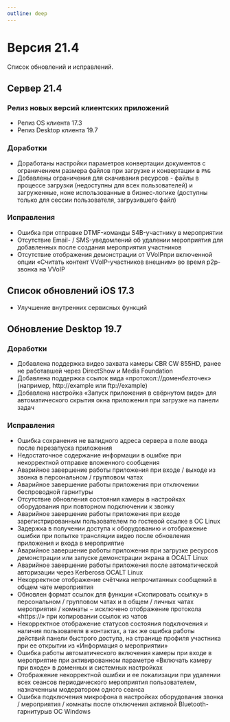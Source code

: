 ```yaml
---
outline: deep
---
```


# Версия 21.4

Список обновлений и исправлений.

## Сервер 21.4

### Релиз новых версий клиентских приложений

- Релиз OS клиента 17.3
- Релиз Desktop клиента 19.7

### Доработки

- Доработаны настройки параметров конвертации документов с ограничением размера файлов при загрузке и конвертации в `PNG`
- Добавлены ограничения для скачивания ресурсов - файлы в процессе загрузки (недоступны для всех пользователей) и загруженные, ноне использованные в бизнес-логике (доступны только для сессии пользователя, загрузившего файл)

### Исправления

- Ошибка при отправке DTMF-команды S4B-участнику в мероприятии
- Отсутствие Email- / SMS-уведомлений об удалении мероприятия для добавленных после создания мероприятия участников
- Отсутствие отображения демонстрации от VVoIPпри включенной опции «Считать контент VVoIP-участников внешним» во время p2p-звонка на VVoIP

## Список обновлений iOS 17.3

- <Badge type="tip" text="NEW" /> Улучшение внутренних сервисных функций

## Обновление Desktop 19.7

### Доработки

- <Badge type="tip" text="NEW" /> Добавлена поддержка видео захвата камеры CBR CW 855HD, ранее не работавшей через DirectShow и Media Foundation
- <Badge type="tip" text="NEW" /> Добавлена поддержка ссылок вида «протокол://домен*без*точек» (например, http://example или ftp://example)
- <Badge type="tip" text="NEW" /> Добавлена настройка «Запуск приложения в свёрнутом виде» для автоматического скрытия окна приложения при загрузке на панели задач

### Исправления

- <Badge type="info" text="FIX" /> Ошибка сохранения не валидного адреса сервера в поле ввода после перезапуска приложения
- <Badge type="info" text="FIX" /> Недостаточное содержание информации в ошибке при некорректной отправке вложенного сообщения
- <Badge type="info" text="FIX" /> Аварийное завершение работы приложения при входе / выходе из звонка в персональном / групповом чатах
- <Badge type="info" text="FIX" /> Аварийное завершение работы приложения при отключении беспроводной гарнитуры
- <Badge type="info" text="FIX" /> Отсутствие обновления состояния камеры в настройках оборудования при повторном подключении к звонку
- <Badge type="info" text="FIX" /> Аварийное завершение работы приложения при входе зарегистрированным пользователем по гостевой ссылке в ОС Linux
- <Badge type="info" text="FIX" /> Задержка в получении доступа к оборудованию и отображение ошибки при попытке трансляции видео после обновления приложения и входа в мероприятие
- <Badge type="info" text="FIX" /> Аварийное завершение работы приложения при загрузке ресурсов демонстрации или запуске демонстрации экрана в ОСALT Linux
- <Badge type="info" text="FIX" /> Аварийное завершение работы приложения после автоматической авторизации через Kerberosв ОСALT Linux
- <Badge type="info" text="FIX" /> Некорректное отображение счётчика непрочитанных сообщений в общем чате мероприятия
- <Badge type="info" text="FIX" /> Обновлен формат ссылок для функции «Скопировать ссылку» в персональном / групповом чатах и в общем / личных чатах мероприятия / комнаты − исключено отображение протокола «https://» при копировании ссылок из чатов
- <Badge type="info" text="FIX" /> Некорректное отображение статусов состояния подключения и наличия пользователя в контактах, а так же ошибка работы действий панели быстрого доступа, на странице профиля участника при ее открытии из «Информация о мероприятии»
- <Badge type="info" text="FIX" /> Ошибка работы автоматического включения камеры при входе в мероприятие при активированном параметре «Включать камеру при входе» в доменных и системных настройках
- <Badge type="info" text="FIX" /> Отображение некорректной ошибки и ее локализации при удалении всех сеансов периодического мероприятия пользователем, назначенным модератором одного сеанса
- <Badge type="info" text="FIX" /> Ошибка подключения микрофона в настройках оборудования звонка / мероприятия / комнаты после отключения активной Bluetooth-гарнитурыв ОС Windows
